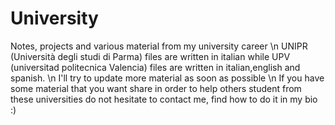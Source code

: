 # University
Notes, projects and various material from my university career \n
UNIPR (Università degli studi di Parma) files are written in italian while UPV (universitad politecnica Valencia) files are written in italian,english and spanish. \n
I'll try to update more material as soon as possible \n
If you have some material that you want share in order to help others student from these universities do not hesitate to contact me, find how to do it in my bio :)

